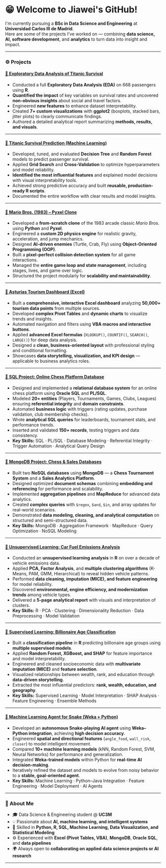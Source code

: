 # 😁 Welcome to Jiawei's GitHub!

I'm currently pursuing a **BSc in Data Science and Engineering** at **Universidad Carlos III de Madrid**.  
Here are some of the projects I've worked on — combining **data science, AI, software development**, and **analytics** to turn data into insight and impact.

---

### ⚙️ Projects

#### [🔹 Exploratory Data Analysis of Titanic Survival](https://github.com/jiaweixu3/Exploratory-Data-Analysis-TITANIC)
- Conducted a full **Exploratory Data Analysis (EDA)** on 668 passengers using **R**.  
- **Quantified the impact** of key variables on survival rates and uncovered **non-obvious insights** about social and travel factors.  
- Engineered **new features** to enhance dataset interpretability.  
- Created **7+ custom visualizations** with **ggplot2** (boxplots, stacked bars, jitter plots) to clearly communicate findings.  
- Authored a detailed analytical report summarizing **methods, results, and visuals**.  

---

#### [🔹 Titanic Survival Prediction (Machine Learning)](https://github.com/jiaweixu3/Machine-Learning-Prediction-TITANIC)
- Developed, tuned, and evaluated **Decision Tree** and **Random Forest** models to predict passenger survival.  
- Applied **Grid Search** and **Cross-Validation** to optimize hyperparameters and model reliability.  
- **Identified the most influential features** and explained model decisions with visual interpretability tools.  
- Achieved strong predictive accuracy and built **reusable, production-ready R scripts**.  
- Documented the entire workflow with clear results and model insights.  

---

#### [🔹 Mario Bros. (1983) – Pyxel Clone](https://github.com/jiaweixu3/Mario-Bros-Pyxel-Clone)
- Developed a **from-scratch clone** of the 1983 arcade classic *Mario Bros.* using **Python** and **Pyxel**.  
- Engineered a **custom 2D physics engine** for realistic gravity, acceleration, and jump mechanics.  
- Designed **AI-driven enemies** (Turtle, Crab, Fly) using **Object-Oriented Programming (OOP)**.  
- Built a **pixel-perfect collision detection system** for all game interactions.  
- Managed the **entire game loop and state management**, including stages, lives, and game over logic.  
- Structured the project modularly for **scalability and maintainability**.  

---

#### [🔹 Asturias Tourism Dashboard (Excel)](https://github.com/jiaweixu3/Excel-Asturias-Tourism-Analysis)
- Built a **comprehensive, interactive Excel dashboard** analyzing **50,000+ tourism data points** from multiple sources.  
- Developed **complex Pivot Tables** and **dynamic charts** to visualize trends and insights.  
- Automated navigation and filters using **VBA macros and interactive buttons**.  
- Applied **advanced Excel formulas** (`XLOOKUP()`, `COUNTIF()`, `SEARCH()`, `LARGE()`) for deep data analysis.  
- Designed a **clean, business-oriented layout** with professional styling and conditional formatting.  
- Showcases **data storytelling, visualization, and KPI design** — applicable to business analytics roles.  

---

#### [🔹 SQL Project: Online Chess Platform Database](https://github.com/jiaweixu3/SQL-Chess-Platform-Database)
- Designed and implemented a **relational database system** for an online chess platform using **Oracle SQL** and **PL/SQL**.  
- Modeled **20+ entities** (Players, Tournaments, Games, Clubs, Leagues) ensuring **referential integrity** and **domain constraints**.  
- Automated **business logic** with triggers (rating updates, purchase validation, club membership checks).  
- Wrote **analytical SQL queries** for leaderboards, tournament stats, and performance trends.  
- Inserted and validated **150+ records**, testing triggers and data consistency.  
- **Key Skills:** SQL · PL/SQL · Database Modeling · Referential Integrity · Trigger Automation · Analytical Query Design  

---

#### [🔹 MongoDB Project: Chess & Sales Databases](https://github.com/jiaweixu3/MongoDB-Chess-and-Sales-Databases)
- Built two **NoSQL databases** using **MongoDB** — a **Chess Tournament System** and a **Sales Analytics Platform**.  
- Designed optimized **document schemas** combining **embedding and referencing** for performance and scalability.  
- Implemented **aggregation pipelines** and **MapReduce** for advanced data analytics.  
- Created **complex queries** with `$regex`, `$and`, `$in`, and array updates for real-world scenarios.  
- Demonstrated **data modeling, cleaning, and analytical computation** on structured and semi-structured data.  
- **Key Skills:** MongoDB · Aggregation Framework · MapReduce · Query Optimization · NoSQL Modeling  

---

#### [🔹 Unsupervised Learning: Car Fuel Emissions Analysis](https://github.com/jiaweixu3/Unsupervised-Learning-Car-Emissions)
- Conducted an **unsupervised learning analysis** in **R** on over a decade of vehicle emissions data.  
- Applied **PCA, Factor Analysis**, and **multiple clustering algorithms** (K-Means, PAM, GMM, Hierarchical) to reveal hidden vehicle patterns.  
- Performed **data cleaning, imputation (MICE), and feature engineering** for model reliability.  
- Discovered **environmental, engine efficiency, and modernization trends** among vehicle types.  
- Delivered a **5-page analytical report** with visuals and interpretation of clusters.  
- **Key Skills:** R · PCA · Clustering · Dimensionality Reduction · Data Preprocessing · Model Validation  

---

#### [🔹 Supervised Learning: Billionaire Age Classification](https://github.com/jiaweixu3/Supervised-Learning-Billionaire-Age-Classification)
- Built a **classification pipeline** in **R** predicting billionaire age groups using **multiple supervised models**.  
- Applied **Random Forest, XGBoost, and SHAP** for feature importance and model interpretability.  
- Engineered and cleaned socioeconomic data with **multivariate imputation (MICE)** and **feature selection**.  
- Visualized relationships between wealth, rank, and education through **data-driven storytelling**.  
- Extracted the most influential predictors: **rank, wealth, education, and geography**.  
- **Key Skills:** Supervised Learning · Model Interpretation · SHAP Analysis · Feature Engineering · Ensemble Methods  

---

#### [🔹 Machine Learning Agent for Snake (Weka + Python)](https://github.com/jiaweixu3/AI-Machine-Learning-Agent-Snake)
- Developed an **autonomous Snake-playing AI agent** using **Weka–Python integration**, achieving **high decision accuracy**.  
- Engineered **spatial and directional features** (`angle_food`, `wall_risk`, `closer`) to model intelligent movement.  
- Compared **10+ machine learning models** (kNN, Random Forest, SVM, Neural Networks) for performance and generalization.  
- Integrated **Weka-trained models** within Python for **real-time AI decision-making**.  
- Iteratively refined the dataset and models to evolve from noisy behavior to a **stable, goal-oriented agent**.  
- **Key Skills:** Machine Learning · Python–Java Integration · Feature Engineering · Model Deployment · AI Agents  

---

### 🌱 About Me
- 🎓 Data Science & Engineering student @ **UC3M**  
- 💡 Passionate about **AI, machine learning, and intelligent systems**  
- 🧠 Skilled in **Python, R, SQL, Machine Learning, Data Visualization, and Statistical Modeling**  
- ⚙️ Experienced with **Excel (Pivot Tables, VBA)**, **MongoDB**, **Oracle SQL**, and **data pipelines**  
- 🌍 Always open to **collaborating on applied data science projects or AI research**  

---
